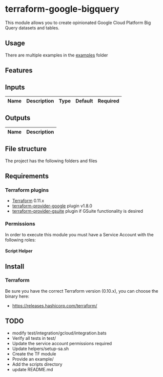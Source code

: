 # terraform-google-bigquery

This module allows you to create opinionated Google Cloud Platform Big Query datasets and tables.

## Usage
There are multiple examples in the [examples](./examples/) folder

## Features

## Inputs
| Name | Description | Type | Default | Required |
|------|-------------|:----:|:-----:|:-----:|

## Outputs
| Name | Description |
|------|-------------|

## File structure
The project has the following folders and files

## Requirements
### Terraform plugins
- [Terraform](https://www.terraform.io/downloads.html) 0.11.x
- [terraform-provider-google](https://github.com/terraform-providers/terraform-provider-google) plugin v1.8.0
- [terraform-provider-gsuite](https://github.com/DeviaVir/terraform-provider-gsuite) plugin if GSuite functionality is desired

### Permissions
In order to execute this module you must have a Service Account with the following roles:

#### Script Helper


## Install
### Terraform
Be sure you have the correct Terraform version (0.10.x), you can choose the binary here:
- https://releases.hashicorp.com/terraform/


## TODO
* modify test/integration/gcloud/integration.bats
* Verify all tests in test/
* Update the service account permissions required
* Update helpers/setup-sa.sh
* Create the TF module
* Provide an example/
* Add the scripts directory
* update README.md
